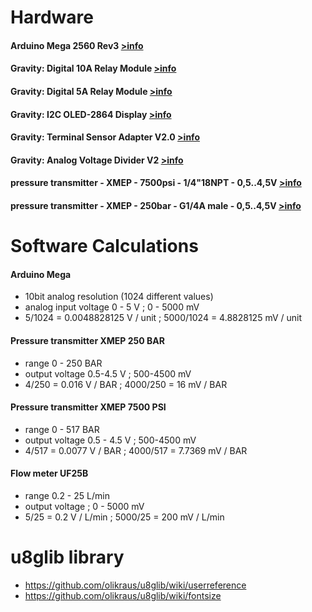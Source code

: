 # Hardware
#### Arduino Mega 2560 Rev3 [>info](https://store.arduino.cc/arduino-mega-2560-rev3)
#### Gravity: Digital 10A Relay Module [>info](https://www.dfrobot.com/product-1572.html)
#### Gravity: Digital 5A Relay Module [>info](https://www.dfrobot.com/product-64.html)
#### Gravity: I2C OLED-2864 Display [>info](https://www.dfrobot.com/product-1576.html)
#### Gravity: Terminal Sensor Adapter V2.0 [>info](https://www.dfrobot.com/product-203.html)
#### Gravity: Analog Voltage Divider V2 [>info](https://www.dfrobot.com/product-90.html) 
#### pressure transmitter - XMEP - 7500psi - 1/4"18NPT - 0,5..4,5V [>info](https://www.se.com/uk/en/product/XMEP7K5PT130/pressure-transmitter---xmep---7500psi---1-4%2218npt---0%2C5..4%2C5v---deutsch---set-1/)
#### pressure transmitter - XMEP - 250bar - G1/4A male - 0,5..4,5V [>info](https://www.se.com/uk/en/product/XMEP250BT11F/pressure-transmitter---xmep---250bar---g1-4a-male---0%2C5..4%2C5v---deutsch---set-1/)
 
# Software Calculations
#### Arduino Mega 
* 10bit analog resolution (1024 different values)
* analog input voltage 0 - 5 V ; 0 - 5000 mV
* 5/1024 = 0.0048828125 V / unit ; 5000/1024 = 4.8828125 mV / unit

#### Pressure transmitter XMEP 250 BAR
* range 0 - 250 BAR
* output voltage 0.5-4.5 V ; 500-4500 mV
* 4/250 = 0.016 V / BAR ; 4000/250 = 16 mV / BAR

#### Pressure transmitter XMEP 7500 PSI
* range 0 - 517 BAR
* output voltage 0.5 - 4.5 V ; 500-4500 mV 
* 4/517 = 0.0077 V / BAR ; 4000/517 = 7.7369 mV / BAR

#### Flow meter UF25B
* range 0.2 - 25 L/min
* output voltage ; 0 - 5000 mV 
* 5/25 = 0.2 V / L/min ; 5000/25 = 200 mV / L/min

# u8glib library
* https://github.com/olikraus/u8glib/wiki/userreference
* https://github.com/olikraus/u8glib/wiki/fontsize


